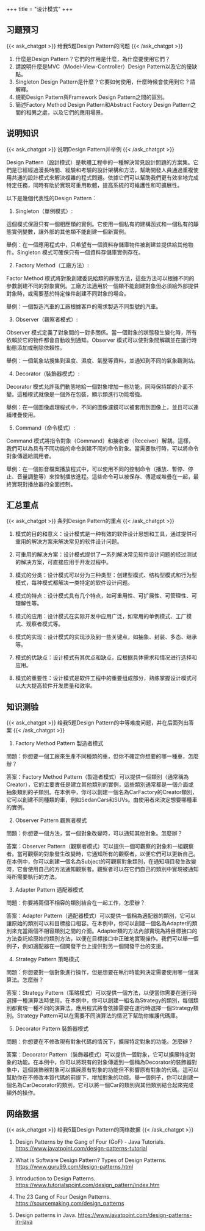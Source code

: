+++
title = "设计模式"
+++
## 习题预习
{{< ask_chatgpt >}}
给我5题Design Pattern的问题
{{< /ask_chatgpt >}}



1. 什麼是Design Pattern？它們的作用是什麼，為什麼要使用它們？
2. 請說明什麼是MVC（Model-View-Controller）Design Pattern以及它的優缺點。
3. Singleton Design Pattern是什麼？它要如何使用，什麼時候會使用到它？請解釋。
4. 規範Design Pattern與Framework Design Pattern之間的區別。
5. 簡述Factory Method Design Pattern和Abstract Factory Design Pattern之間的相異之處，以及它們的應用場景。   

## 说明知识
{{< ask_chatgpt >}}
说明Design Pattern并举例
{{< /ask_chatgpt >}}



Design Pattern（設計模式）是軟體工程中的一種解決常見設計問題的方案集。它們是已經經過漫長時間、經驗和考驗的設計架構和方法，幫助開發人員通過重複使用共通的設計模式來解決複雜的程式問題。依據它們可以幫助我們更有效率地完成特定任務，同時有助於實現可重用軟體，提高系統的可維護性和可擴展性。

以下是幾個代表性的Design Pattern：

1. Singleton（單例模式）:

這個模式保證只有一個相應類的實例。它使用一個私有的建構函式和一個私有的靜態實例變數，讓外部的其他類不能創建一個新實例。

舉例：在一個應用程式中，只希望有一個資料存儲庫物件被創建並提供給其他物件。Singleton 模式可確保只有一個資料存儲庫實例存在。

2. Factory Method（工廠方法）:

Factor Method 模式將對象創建委託給類的靜態方法，這些方法可以根據不同的參數創建不同的對象實例。工廠方法適用於一個類不能創建對象但必須給外部提供對象時，或需要基於特定條件創建不同對象的場合。

舉例：一個製造汽車的工廠根據客戶的需求製造不同型號的汽車。

3. Observer（觀察者模式）:

Observer 模式定義了對象間的一對多關係。當一個對象的狀態發生變化時，所有依賴於它的物件都會自動收到通知。Observer 模式可以使對象間解耦並在運行時動態添加或刪除依賴性。

舉例：一個氣象站搜集到溫度、濕度、氣壓等資料，並通知到不同的氣象觀測站。

4. Decorator（裝飾器模式）:

Decorator 模式允許我們動態地給一個對象增加一些功能，同時保持類的介面不變。這種模式就像是一個外在包裝，顯示類進行功能增強。

舉例：在一個圖像處理程式中，不同的圖像濾鏡可以被套用到圖像上，並且可以連續堆疊使用。

5. Command（命令模式）:

Command 模式將指令對象（Command）和接收者（Receiver）解耦。這樣，我們可以為具有不同功能的命令創建不同的命令對象。當需要執行時，可以將命令對象傳遞給調用者。

舉例：在一個影音檔案播放程式中，可以使用不同的控制命令（播放、暫停、停止、音量調整等）來控制播放進程。這些命令可以被保存、傳遞或堆疊在一起，最終實現對播放器的全面控制。   

## 汇总重点
{{< ask_chatgpt >}}
条列Design Pattern的重点
{{< /ask_chatgpt >}}



1. 模式的目的和意义：设计模式是一种有效的软件设计思想和工具，通过提供可重用的解决方案来解决常见的软件设计问题。

2. 可重用的解决方案：设计模式提供了一系列解决常见软件设计问题的经过测试的解决方案，可直接应用于开发过程中。

3. 模式的分类：设计模式可以分为三种类型：创建型模式、结构型模式和行为型模式，每种模式都解决一类特定的软件设计问题。

4. 模式的特点：设计模式具有几个特点，如可重用性、可扩展性、可管理性、可理解性等。

5. 模式的应用：设计模式在实际开发中应用广泛，如常用的单例模式、工厂模式、观察者模式等。

6. 模式的实现：设计模式的实现涉及到一些关键点，如抽象、封装、多态、继承等。

7. 模式的优缺点：设计模式有其优点和缺点，应根据具体需求和情况进行选择和应用。

8. 模式的重要性：设计模式是软件工程中的重要组成部分，熟练掌握设计模式可以大大提高软件开发质量和效率。   

## 知识测验
{{< ask_chatgpt >}}
给我5题Design Pattern的中等难度问题，并在后面列出答案
{{< /ask_chatgpt >}}



1. Factory Method Pattern 製造者模式

問題：你想要一個工廠來生產不同種類的車，但你不確定你想要的哪一種車，怎麼辦？

答案：Factory Method Pattern（製造者模式）可以提供一個類別（通常稱為Creator），它的主要責任是建立其他類別的實例，這些類別通常都是一個介面或抽象類別的子類別。在本例中，你可以創建一個名為CarFactory的Creator類別，它可以創建不同種類的車，例如SedanCars和SUVs。由使用者來決定想要哪種車的實例。

2. Observer Pattern 觀察者模式

問題：你想要一個方法，當一個對象改變時，可以通知其他對象。怎麼辦？

答案：Observer Pattern（觀察者模式）可以提供一個可觀察的對象和一組觀察者。當可觀察的對象發生改變時，它通知所有的觀察者，以便它們可以更新自己。在本例中，你可以創建一個名為Subject的可觀察對象類別，在通知項目發生改變時，它會使用自己的方法通知觀察者。觀察者可以在它們自己的類別中實現被通知時所需要執行的方法。

3. Adapter Pattern 適配器模式

問題：你要將兩個不相容的類別結合在一起工作，怎麼辦？

答案：Adapter Pattern（適配器模式）可以提供一個稱為適配器的類別，它可以讓原始的類別可以和目標接口相容。在本例中，你可以創建一個名為Adapter的類別來充當兩個不相容類別之間的介面。Adapter類的方法內部實現為將目標接口的方法委託給原始的類別方法，以便在目標接口中正確地實現操作。我們可以舉一個例子，例如適配器在一個開發平台上提供對另一個開發平台的支援。

4. Strategy Pattern 策略模式

問題：你想要對一個對象進行操作，但是想要在執行時能夠決定需要使用哪一個演算法。怎麼辦？

答案：Strategy Pattern（策略模式）可以提供一個方法，以便當你需要在運行時選擇一種演算法時使用。在本例中，你可以創建一組名為Strategy的類別，每個類別都實現一種不同的演算法。應用程式將會依據需要在運行時選擇一個Strategy類別。Strategy Pattern可以在需要不同演算法的情況下幫助你維護代碼庫。

5. Decorator Pattern 裝飾器模式

問題：你想要在不修改現有對象代碼的情況下，擴展特定對象的功能。怎麼辦？

答案：Decorator Pattern（裝飾器模式）可以提供一個對象，它可以擴展特定對象的功能。在本例中，你可以將現有的對象傳遞到一個稱為Decorator的裝飾器對象中，這個裝飾器對象可以擴展原有對象的功能但不影響原有對象的代碼。這可以幫助你在不修改本質代碼的前提下，增加對象的功能。舉一個例子，你可以創建一個名為CarDecorator的類別，它可以將一個Car的類別與其他類別結合起來完成額外的操作。   

## 网络数据
{{< ask_chatgpt >}}
给我5篇Design Pattern的网络数据
{{< /ask_chatgpt >}}



1. Design Patterns by the Gang of Four (GoF) - Java Tutorials. https://www.javatpoint.com/design-patterns-tutorial

2. What is Software Design Pattern? Types of Design Patterns. https://www.guru99.com/design-patterns.html

3. Introduction to Design Patterns. https://www.tutorialspoint.com/design_pattern/index.htm

4. The 23 Gang of Four Design Patterns. https://sourcemaking.com/design_patterns

5. Design patterns in Java. https://www.javatpoint.com/design-patterns-in-java   

